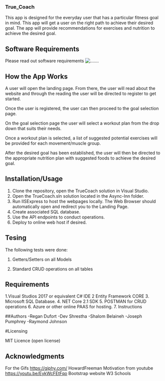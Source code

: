### True_Coach

This app is designed for the everyday user that has a particular fitness goal in mind. This app will get a user on the right path to achieve their desired goal. The app will provide recommendations for exercises and nutrition to achieve the desired goal. 

## Software Requirements 
Please read out software requirements
![.......](.......)  

## How the App Works

A user will open the landing page. From there, the user will read about the website and through the reading the user will be directed to register to get started. 

Once the user is registered, the user can then proceed to the goal selection page. 

On the goal selection page the user will select a workout plan from the drop down that suits their needs.

Once a workout plan is selected, a list of suggested potential exercises will be provided for each movement/muscle group. 

After the desired goal has been established, the user will then be directed to the appropriate nutrition plan with suggested foods to achieve the desired goal.


## Installation/Usage
1. Clone the repository, open the TrueCoach solution in Visual Studio.
2. Open the TrueCoach.sln solution located in the Async-Inn folder.
3. Run IISExpress to host the webpages locally. The Web Browser should automatically open and redirect you to the Landing Page.
4. Create associated SQL database.
5. Use the API endpoints to conduct operations.
6. Deploy to online web host if desired.


## Tesing

The following tests were done:

1. Getters/Setters on all Models

2. Standard CRUD operations on all tables

## Requirements
1.Visual Studios 2017 or equivalent C# IDE
2 Entity Framework CORE
3. Microsoft SQL Database.
4. NET Core 2.1 SDK
5. POSTMAN for CRUD operations
6. Azure or other online PAAS for hosting.
7. Instructions

##Authors
-Regan Dufort
-Dev Shrestha
-Shalom Belaineh
-Joseph Pumphrey
-Raymond Johnson

#Licensing 

MIT Licence (open license)

## Acknowledgments
For the Gifs https://giphy.com/
HowardFreeman Motivation from youtube https://youtu.be/EykWcFEtFqo 
Bootstrap website
W3 Schools